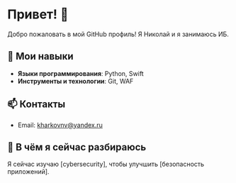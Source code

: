 # Привет! 👋

Добро пожаловать в мой GitHub профиль! Я Николай и я занимаюсь ИБ.

## 🔧 Мои навыки
- **Языки программирования**: Python, Swift
- **Инструменты и технологии**: Git, WAF

## 📫 Контакты
- Email: [kharkovnv@yandex.ru](mailto:kharkovnd@yandex.ru)


## 🌱 В чём я сейчас разбираюсь
Я сейчас изучаю [cybersecurity], чтобы улучшить [безопасность приложений].

